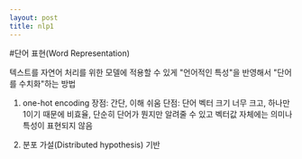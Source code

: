 ```yaml
---
layout: post
title: nlp1
---
```


#단어 표현(Word Representation)

텍스트를 자연어 처리를 위한 모델에 적용할 수 있게 "언어적인 특성"을 반영해서 "단어를 수치화"하는 방법

1. one-hot encoding
장점: 간단, 이해 쉬움
단점: 단어 벡터 크기 너무 크고, 하나만 1이기 때문에 비효율, 단순히 단어가 뭔지만 알려줄 수 있고 벡터값 자체에는 의미나 특성이 표현되지 않음

2. 분포 가설(Distributed hypothesis) 기반
